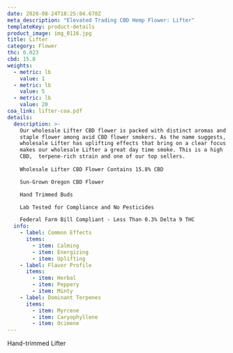 ```yaml
---
date: 2020-08-24T18:25:04.678Z
meta_description: "Elevated Trading CBD Hemp Flower: Lifter"
templateKey: product-details
product_image: img_0116.jpg
title: Lifter
category: Flower
thc: 0.023
cbd: 15.8
weights:
  - metric: lb
    value: 1
  - metric: lb
    value: 5
  - metric: lb
    value: 20
coa_link: lifter-coa.pdf
details:
  description: >-
    Our wholesale Lifter CBD flower is packed with distinct aromas and is a
    staple flower among avid CBD flower smokers. As the name suggests, our
    wholesale Lifter has uplifting effects that bring on a clear focus which
    makes our wholesale Lifter a great day time smoke. This is a high
    CBD,  terpene-rich strain and one of our top sellers.
     
    Wholesale Lifter CBD Flower Contains 15.8% CBD

    Sun-Grown Oregon CBD Flower

    Hand Trimmed Buds

    Lab Tested for Compliance and No Pesticides

    Federal Farm Bill Compliant - Less Than 0.3% Delta 9 THC
  info:
    - label: Common Effects
      items:
        - item: Calming
        - item: Energizing
        - item: Uplifting
    - label: Flavor Profile
      items:
        - item: Herbal
        - item: Peppery
        - item: Minty
    - label: Dominant Terpenes
      items:
        - item: Myrcene
        - item: Caryophyllene
        - item: Ocimene
---
```

Hand-trimmed Lifter